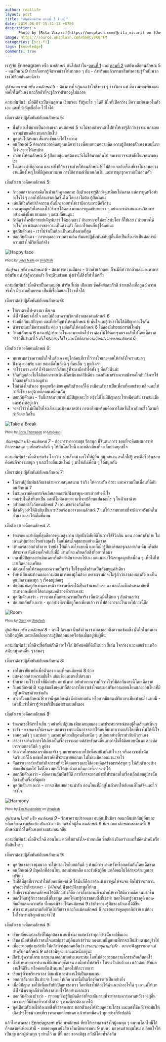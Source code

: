 ```yaml
---
author: reallife
layout: post
title: "เอ็นเนียแกรม ตอนที่ 3 (จบ)"
date: 2019-06-07 15:41:13 +0700
description: >
      Photo by [Rita Vicari](https://unsplash.com/@rita_vicari) on [Unsplash](https://unsplash.com/)
image: https://source.unsplash.com/m6RCv8K0rTM
categories: [sci-fi]
tags: [knowledge]
comments: true
---
```

เรารู้จัก Enneagram หรือ นพลักษณ์ กันไปแล้วใน-[ตอนที่ 1](https://sdeehub.github.io/sdee.co/sci-fi/2019-03-12-enneagram-part-one/) และ [ตอนที่ 2](https://sdeehub.github.io/sdee.co/sci-fi/2019-04-12-enneagram-part-two/) แต่ยังเหลือคนลักษณ์ 5 - คนลักษณ์ 9 ที่เราก็อยากรู้จักพวกเขาให้มากพอ ๆ กัน - ถ้าพร้อมแล้วเรามาเริ่มทำความรู้จักกับพวกเขาไปด้วยกันเลยดีกว่า

*ผู้สังเกตการณ์ หรือ คนลักษณ์ 5* - ต้องการที่จะรู้และเข้าใจสิ่งต่าง ๆ ช่างวิเคราะห์ มีความพอเพียงและพอใจในตัวเอง และก็กลัวที่จะรู้สึกว่าตัวเองดูไม่ฉลาด

ความสัมพันธ์: เมื่อดีก็จะเป็นคนสุภาพ เรียบร้อย รับรู้อะไร ๆ ได้ดี มีใจที่เปิดกว้าง มีความเพียงพอในตัวเอง และที่สำคัญเชื่อถือ-ไว้ใจได้

เมื่อเราต้องปฏิสัมพันธ์กับคนลักษณ์ 5:
- พึ่งตัวเองให้มากเป็นอย่างแรก คนลักษณ์ 5 จะไม่ชอบถ้าเราเข้าไปทำให้เขารู้สึกว่าเราจะมาเกาะขอความช่วยเหลือเขามากเกินไป
- พูดตรงไปตรงมา สั้นกระชับและได้ใจความ
- คนลักษณ์ 5 ต้องการเวลาคิดอยู่คนเดียวบ้าง เพื่อทบทวนความคิด ความรู้สึกของตัวเอง แบบนี้เราก็เว้นระยะให้เขาบ้าง
- ช่วยทำให้คนลักษณ์ 5 รู้สึกอบอุ่น แต่ต้องระวังไม่ให้มากเกินไป จนเขาอาจจะสงสัยในเจตนาของเรา
- ไม่แสดงท่าทีคุกคาม และจะยิ่งดีถ้าเราจะช่วยให้คนลักษณ์ 5 ไม่ต้องเจอกับเรื่องที่เขาไม่ชอบอย่าง งานเลี้ยงใหญ่โตที่มีผู้คนมากมาย การใช้อารมณ์ที่มากเกินไป และการบุกรุกความเป็นส่วนตัว

เมื่อตัวเราเองคือคนลักษณ์ 5:
- ก้าวออกจากความคิดในหัวแล้วพูดออกมา ถึงตัวเองจะรู้สึกว่าดูเหมือนไม่ฉลาด แต่การพูดหรือทำอะไรโง่ ๆ ออกไปก็สามารถเกิดขึ้นได้ โดยเราไม่ต้องรู้สึกผิดนะ
- เล่นกีฬาหรือทำกิจกรรม อันนี้จะช่วยทำให้เรามีความกระตือรือร้น
- เวลาพูดคุยกับใครลองใช้วิธีการโต้ตอบ แทนการพูดอธิบายยาว ๆ อย่างการนำเสนองานวิชาการ อย่างหลังนี่พยายามลด ๆ และเปลี่ยนดูนะ
- ถ้าคิดว่าใครมีความสำคัญกับเรา ให้บอกเขา / ถ้าอยากจะให้อะไรกับใคร ก็ให้เลย / ถ้าอยากได้อะไรก็ขอ แม้แต่การขอความเป็นส่วนตัว ก็บอกให้คนอื่นรู้ได้เลยนะ
- พูดกับตัวเอง - เราไม่จำเป็นต้องเป็นคนที่ฉลาดที่สุด
- บอกกับตัวเอง - การหลุดออกจากความคิด หันมาปฏิสัมพันธ์กับผู้อื่นถือเป็นเรื่องจำเป็นต่อการมีความเข้าใจชีวิตที่แท้จริง

![Happy face](https://source.unsplash.com/_0aKQa9gr4s/400x275)

<sup><sub>Photo by [Lidya Nada](https://unsplash.com/@lidyanada) on [Unsplash](https://unsplash.com/)</sub></sup>

*นักปุจฉา หรือ คนลักษณ์ 6* - ต้องการความมั่นคง - ถ้ากลัวแล้วถอย ก็จะมีทีท่าว่ากลัวและมองหาการยอมรับ แต่ ถ้าสู้ความกลัว ก็จะเดินเข้าชน พุ่งเข้าใส่สิ่งที่ทำให้กลัว

ความสัมพันธ์: เมื่อดีจะเป็นคนอบอุ่น น่ารัก ขี้เล่น เปิดเผย ซื่อสัตย์และภักดี ช่วยเหลือเกื้อกูล มีความจริงใจ มีความเป็นธรรม เป็นที่เชื่อถือและไว้วางใจได้

เมื่อเราต้องปฏิสัมพันธ์กับคนลักษณ์ 6:
- ให้เราตรงไป-ตรงมา ชัดเจน
- ตั้งใจฟังอย่างใส่ใจ และไม่ถือสาความวิตกกังวลของคนลักษณ์ 6
- ร่วมมือกันแก้ปัญหา และที่สำคัญทำให้คนลักษณ์ 6 มั่นใจและรู้ว่าเราไม่ได้มีปัญหาอะไรกัน
- หัวเราะและใช้อารมณ์ขัน ค่อย ๆ ผลักดันให้คนลักษณ์ 6 ได้ลองมีประสบการณ์ใหม่ๆ
- ถ้าคนลักษณ์ 6 แสดงปฏิกริยาอะไรมากมายเกินไป เราต้องไม่โต้ตอบรุนแรงกลับไปโดยเด็ดขาด จำข้อที่ผ่านมาไว้ *ตั้งใจฟังอย่างใส่ใจ และไม่ถือสาความวิตกกังวลของคนลักษณ์ 6*

เมื่อตัวเราเองคือคนลักษณ์ 6:
- พยายามสร้างความมั่นใจในตัวเอง อยู่ใกล้คนที่เราไว้วางใจและคอยให้กำลังใจเราเสมอๆ
- ฟัง-ดู-ยอมรับ และ ยอมเชื่อในสิ่งดี ๆ ที่คนอื่น ๆ พูดถึงเรา
- จำไว้ว่าเรา *กลัว!* ก็จริงแต่เราก็เรียนรู้ที่จะลงมือทำได้ทั้ง ๆ ที่กลัวนั่นล่ะ
- ชีวิตที่ถูกต้องไม่ได้มีแค่การดำเนินชีวิตเพียงแค่วิธีเดียว ลองหันมาสร้างความพึงพอใจกับวิธีการใช้ชีวิตของตัวเราเองดูบ้าง
- ให้กำลังใจตัวเอง พูดคุยหรือเขียนคุยกับตัวเองก็ได้ เหมือนตัวเราเป็นเพื่อนที่คอยช่วยเหลือและให้กำลังใจเราอยู่ด้วยอีกคนเหมือนกัน
- บอกกับตัวเอง - วันนี้เราสบายมากไม่มีปัญหาอะไร พรุ่งนี้ก็ไม่มีปัญหาอะไรเหมือนกัน เราเข้มแข็ง และทำได้อยู่แล้ว
- จงจำไว้ว่าไม่เป็นไรที่จะเสี่ยงและผิดพลาดบ้าง การเตรียมพร้อมคือการไม่หวั่นไหวกับอะไรก็ตามที่กำลังจะเกิดขึ้น

![Take a Break](https://source.unsplash.com/mi7W_V4slxg/400x267)

<sup><sub>Photo by [Chris Thompson](https://unsplash.com/@somechrisguy) on [Unsplash](https://unsplash.com/)</sub></sup>

*นักผจญภัย หรือ คนลักษณ์ 7* - ต้องการหาความสุข รักสนุก มีจินตนาการ ชอบที่จะคิดแผนการทำกิจกรรมสนุก ๆ เพื่อสร้างสิ่งดี ๆ ให้กับโลกใบนี้ และหลีกเลี่ยงที่จะเจ็บปวดทุกข์ใจ

ความสัมพันธ์: เมื่อดีจะร่าเริง ใจกว้าง ชอบสังคม เอาใจใส่ผู้อื่น สนุกสนาน สนใจใฝ่รู้ กระตือรือร้นชอบคิดค้นกิจกรรมสนุก ๆ และเรื่องตื่นเต้นใหม่ ๆ มาให้กับเพื่อน ๆ ได้สนุกกัน

เมื่อเราต้องปฏิสัมพันธ์กับคนลักษณ์ 7:
- ให้เราปฏิสัมพันธ์กับเขาด้วยความสนุกสนาน ร่าเริง ให้ความรัก อิสระ และความเป็นเพื่อนที่ดีกับคนลักษณ์ 7
- ชื่นชมความคิดบรรเจิดเลิศเลอและรับฟังเขาพูด-เขาเล่าอย่างตั้งใจ
- ยอมรับในสิ่งที่เขาเป็น และก็ไม่ต้องพยายามที่จะเปลี่ยนแปลงอะไร ๆ ในตัวเขาด้วย
- อย่าออกคำสั่งกับคนลักษณ์ 7 เอาแค่ขอร้องกันก็พอ
- ที่สำคัญอย่าให้ถึงกับเป็นการเรียกร้องเอาจากคนลักษณ์ 7 แต่ให้เราพยายามที่จะมีความรับผิดในส่วนของเราให้เต็มที่แทน

เมื่อตัวเราเองคือคนลักษณ์ 7:
- ข้อแรกและสำคัญที่สุดคือการดูแลสุขภาพ ปลูกฝังนิสัยที่ดีในการใช้ชีวิตกิน นอน ออกกำลังกาย ไม่เอาแต่ทุ่มทำอะไรอย่างสุดขั้ว โดยไม่สนใจสุขภาพอย่างเด็ดขาด
- เข้าคอร์สออกกำลังกาย ว่ายน้ำ ไท้เก๊ก อะไรแบบนี้ และก็เมื่อรู้สึกเครียดกรุณาอย่ากิน ดื่ม หรือช้อปกระจาย หัดพึงพอใจกับสิ่งที่มี แทนที่จะเครียดกับสิ่งที่อยากได้มา
- เวลาที่มีปัญหาอย่าเมินเฉยหรือคิดว่ามันจะหายไปเอง แต่แนะนำให้เราพูดคุยกับเพื่อน ๆ เพื่อไม่ให้เราเกิดความเครียด
- หัดมองโลกให้สมดุลตามความเป็นจริง ไม่ใช่ทุกสิ่งล้วนเป็นสีชมพูแค่สีเดียว
- รับฟังเสียงสะท้อนและความต้องการของผู้อื่นด้วย เพราะเรามักจะไม่รู้ตัวว่าเราชอบเอาตัวเองเป็นศูนย์กลางของทุก ๆ เรื่องอยู่บ่อยๆ
- หัดมีสมาธิอยู่กับงานตรงหน้า ทำงานที่เราได้เป็นเจ้านายตัวเราเอง และก็ลงมือค้นหาอาชีพที่สามารถลงมือทำได้ตามอุดมคติของตัวเราเองซะ
- พูดกับตัวเองว่า - เราจะมองโลกตามความเป็นจริง เห็นด้านมืดให้พอ ๆ กับด้านสว่าง
- หัดบอกกับตัวเองว่า - ทุกอย่างที่เรามีอยู่ก็พอเพียงแล้ว เราไม่ต้องการอะไรมากไปกว่านี้อีก

![Room](https://source.unsplash.com/UhpYKnqZwE8/400x266)

<sup><sub>Photo by [Grant](https://unsplash.com/@grtshw) on [Unsplash](https://unsplash.com/)</sub></sup>

*ผู้ปกป้อง หรือ คนลักษณ์ 8* - ตรงไปตรงมา มีพลังอำนาจ แสดงออกถึงความเข้มแข็ง มั่นใจในตนเอง ปกป้องผู้อื่น และหลีกเลี่ยงความรู้สึกอ่อนแอหรือต้องขึ้นอยู่กับผู้อื่น

ความสัมพันธ์: เมื่อดีจะซื่อสัตย์ภักดี เอาใจใส่ มีทัศนคติที่ดีเป็นบวก ขี้เล่น ใจกว้าง และคอยช่วยเหลือสนับสนุนคนอื่น ๆ เสมอๆ

เมื่อเราต้องปฏิสัมพันธ์กับคนลักษณ์ 8:
- ขอให้เรายืนหยัดเพื่อตัวเอง และเพื่อคนลักษณ์ 8 ด้วย
- แสดงออกด้วยความมั่นใจ เข้มแข็งและตรงไปตรงมา
- รักษาความไว้วางใจที่มีต่อกัน อย่านินทา อย่าทำลายความไว้วางใจที่มีต่อกันตรงนี้โดยเด็ดขาด
- ถึงคนลักษณ์ 8 จะดูเข้มแข็งแต่เขาก็ต้องการให้เราเข้าใจและยอมรับความอ่อนโยนและอ่อนไหวที่มีอยู่ในตัวเขาด้วยเช่นกัน
- บางครั้งคนลักษณ์ 8 อาจมีพูดเสียงดัง มีคำหยาบปน หรืออาจมีแสดงกิริยากระทืบเท้าอะไรแบบนี้ - เอาเป็นว่าให้เรารู้ว่าเขาก็เป็นของเขาแบบนั้นเอง

เมื่อตัวเราเองคือคนลักษณ์ 8:
- ข้อแรกขอให้เราใจเย็น ๆ อย่าเพิ่งปฏิเสธ เมินเฉยมุมมอง และประสบการณ์ของผู้อื่นเสียแต่เนิ่นๆ
- ระวัง *-ความตรงไปตรงมา-* ของเรา เพราะนั่นอาจจะทำให้คนอื่นเขาหวาดกลัวโดยที่เราไม่ได้ตั้งใจ
- ขอบคุณดัง ๆ และบ่อย ๆ และอย่าเคี่ยวเข็ญคนอื่นหนัก ๆ เหมือนอย่างที่เราทำกับตัวเราเอง
- เราอาจจะคิดว่าการโต้เถียงเป็นเรื่องธรรมดา แต่สำหรับคนอื่นเขาอาจไม่ได้คิดแบบนั้นนะ ลองหัดเจรจาตกลงกันดี ๆ ดูบ้าง
- ถ้าความโกรธของเรามีมากจริง ๆ พยายามระบายให้เพื่อนสนิทที่เข้าใจเรา หรืออาจจะพึ่งนักจิตวิทยาก็ได้ แต่ขอให้เราหัดที่จะระบายออกมา ไม่ใช่ระเบิดออกมานะจำไว้
- จัดสรรเวลาสำหรับทำกิจกรรมที่จะได้ออกแรงและใช้ความคิดสร้างสรรค์สนุก ๆ ให้กับตัวเองบ้าง ค่อยเป็นค่อยไป ไม่ตั้งความหวังให้กับตัวเองเกินกว่าที่เราจะทำได้
- บอกกับตัวเองว่า - เพื่อความสัมพันธ์ที่ดี การที่เราจะยอมประนีประนอมในเรื่องเล็กน้อยดูบ้างนั้นถือว่าเป็นเรื่องที่คุ้มค่า
- พูดกับตัวเราเองว่า - เราจะเปิดเผยความน่ารัก อ่อนโยนที่มีอยู่ในตัวเราให้กับคนที่ใกล้ชิดและไว้วางใจ

![Harmony](https://source.unsplash.com/QBd1ZXHxPFk/400x267)

<sup><sub>Photo by [Tim Mossholder](https://unsplash.com/@timmossholder) on [Unsplash](https://unsplash.com/)</sub></sup>

*ผู้ประสานไมตรี หรือ คนลักษณ์ 9* - รักษาความปรองดอง อบอุ่นเป็นมิตร กลมกลืนเข้ากับผู้อื่นและหลีกเลี่ยงความขัดแย้ง เปิดกว้าง-เข้าอกเข้าใจผู้อื่น คนลักษณ์ 9 มักรวมเอาลักษณะของคนทั้ง 8 ลักษณ์มาไว้ในตัวเองอย่างผสมกลมกลืน

ความสัมพันธ์: เมื่อดีจะใจดี อ่อนโยน คอยให้กำลังใจ-ช่วยเหลือ ซื่อสัตย์ เปิดกว้างและไม่คิดตำหนิหรือตัดสินใครๆ

เมื่อเราต้องปฏิสัมพันธ์กับคนลักษณ์ 9:
- พูดกับเขาอย่างนุ่มนวล จะให้ทำอะไรก็บอกกันดี ๆ ห้ามมีการคาดหวังหรือกดดันกันโดยเด็ดขาด
- คนลักษณ์ 9 มีบุคลิกที่อ่อนโยน ชอบช่วยเหลือ และรับฟังผู้อื่น แต่ก็ยอมไม่ได้ถ้าจะต้องถูกเอาเปรียบ
- สิ่งที่ดีที่สุดที่เราจะทำให้กับคนลักษณ์ 9 ได้นั่นก็คือเราต้องฟังเขาพูดให้จนจบ คือไม่ว่าจะวกวนหรืออะไรก็ตามเถอะ - *ได้โปรด!* ฟังและฟังเขาพูดให้จบ
- สิ่งที่เราจะช่วยคนลักษณ์ได้ดีอีกอย่างก็คือ การตั้งคำถามที่จะช่วยให้เขาได้มีความชัดเจนมากขึ้น
- บอกให้เขารู้ถ้าเราชอบสิ่งที่เขาพูด บอกให้เขารู้ถ้าเราชอบสิ่งที่เขาทำ บอกให้เขารู้ว่าเขาดูดี กอด-สัมผัสแสดงความรัก ทั้งหมดนี่ช่วยให้คนลักษณ์ 9 เข้าถึงความรู้สึกของตัวเองได้ดีขึ้น
- หัวเราะ สนุกสนานกับชีวิตไปกับเขา และถึงแม้คนลักษณ์ 9 จะชอบการพูดคุยอภิปราย แต่ต้องไม่ใช่การเผชิญหน้านะจำไว้!

เมื่อตัวเราเองคือคนลักษณ์ 9:
- เริ่มเปลี่ยนแปลงสิ่งที่ไม่ถูกต้อง แทนที่จะเอาแต่หวังว่าทุกอย่างนั้นจะดีขึ้นเอง
- เริ่มลงมือทำสิ่งที่เราสนใจและชักชวนผู้อื่นมาเข้าร่วม ลองแบบนี้ดูแทนที่เราจะเป็นฝ่ายตามอยู่ร่ำไป
- เมื่ออยากอยู่ตามลำพัง ให้กล้าที่จะบอกคนอื่นว่า *เราอยากอยู่ตามลำพัง* - อาจจะฟังดูธรรมดา แต่สำหรับคนลักษณ์ 9 แล้วข้อนี้ดูจะยากและหนักอยู่นะ
- ฝึกรับรู้ความโกรธ และแสดงออกมาอย่างเหมาะสม โดยไม่ต้องสะสมความโกรธหรือเก็บกดไว้
- ตั้งเป้าหมายการทำงานที่มีเส้นตายชัดเจน ลงมือทำให้สำเร็จ ให้รางวัลกับตัวเอง แล้วค่อยปรับผลงานให้ดีขึ้น หรือค่อยตั้งเป้าหมายอื่นต่อไปทีละรายการ
- เรียนรู้ที่จะบริหารเวลา มีสมาธิ และทำงานให้เป็นตามแผน
- ออกกำลังกายเป็นประจำ โยคะ ไท้เก๊ก พวกนี้เป็นเรื่องที่ควรทำเป็นอย่างยิ่ง
- เมื่อมีปัญหา ขอให้เพื่อนรับฟังปัญหาของเรา โดยที่เขาไม่ต้องให้คำแนะนำอะไรใด ๆ เอาแค่ให้เขาตั้งใจฟังเราพูดก็ช่วยให้เราสบายใจได้อย่างมากแล้ว
- บอกกับตัวเองบ้างว่า - เรายอมที่จะรู้สึกผิดดีกว่าที่จะผลีผลามที่จะทำตามความคาดหวังของผู้อื่น เพราะเราก็มีดีพอที่จะทำสิ่งต่าง ๆ ตามที่เราต้องการได้
- พูดเตือนตัวเองให้ร้องขอสิ่งที่เราต้องการ บอกตัวเองให้ช่วยดูความโกรธ และลองใช้พลังของมันให้เกิดประโยชน์ แทนที่เราจะเอาแต่เงียบเฉย แล้วทำเหมือนว่าทุกอย่างก็ยังปกติดี

แล้วไตรภาคของ Enneagram หรือ นพลักษณ์ ที่ทำให้เราพอจะเข้าใจผู้คนทุก ๆ คนบนโลกใบนี้ได้ ก็จบลงแต่เพียงเท่านี้ - ขอขอบคุณหนังสือ เอ็นเนียแกรมคน 9 แบบ : มองคนด้วยมุมใหม่ เปลี่ยนใจให้เป็นสุข และผู้อ่านทุก ๆ ท่านไว้ ณ ที่นี้ และ ขอจงมีสุข สวัสดีโดยทั่วถึงกัน
